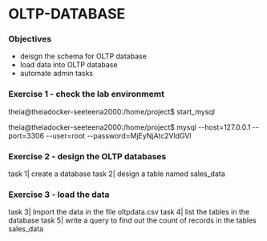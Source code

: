 # OLTP-DATABASE

### Objectives
- deisgn the schema for OLTP database 
- load data into OLTP database
- automate admin tasks 

### Exercise 1 - check the lab environmemt 
theia@theiadocker-seeteena2000:/home/project$ start_mysql

theia@theiadocker-seeteena2000:/home/project$ mysql --host=127.0.0.1 --port=3306 --user=root --password=MjEyNjAtc2VldGVl

### Exercise 2 - design the OLTP databases 
task 1| create a database 
task 2| design a table named sales_data 

### Exercise 3 - load the data 
task 3| Import the data in the file oltpdata.csv
task 4| list the tables in the database 
task 5| write a query to find out the count of records in the tables sales_data 
